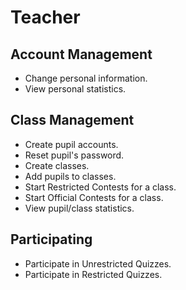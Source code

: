 
Teacher
=======

## Account Management
- Change personal information.
- View personal statistics.

## Class Management
- Create pupil accounts.
- Reset pupil's password.
- Create classes.
- Add pupils to classes.
- Start Restricted Contests for a class.
- Start Official Contests for a class.
- View pupil/class statistics.

## Participating
- Participate in Unrestricted Quizzes.
- Participate in Restricted Quizzes.
